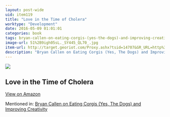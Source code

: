 ```yaml
---
layout: post-wide
uid: item119
title: "Love in the Time of Cholera"
worktype: "Development"
date: 2016-05-09 01:01:01
categories: book
tags: bryan-callen-on-eating-corgis-(yes-the-dogs)-and-improving-creativity
image-url: 51%2B9igh05sL._SY445_QL70_.jpg
item-url: http://target.georiot.com/Proxy.ashx?tsid=14707&GR_URL=http%3A%2F%2Fwww.amazon.com%2FLove-Time-Cholera-Marquez-2014-ebook%2Fdp%2FB00NKDOZNM%2F
description: "Bryan Callen on Eating Corgis (Yes, The Dogs) and Improving Creativity"
---
```

<a href="http://target.georiot.com/Proxy.ashx?tsid=14707&GR_URL=http%3A%2F%2Fwww.amazon.com%2FLove-Time-Cholera-Marquez-2014-ebook%2Fdp%2FB00NKDOZNM%2F" target="blank"><img src="../../../../img/thumbs/51%2B9igh05sL._SY445_QL70_.jpg" class="prod-img"></a>
<h2>Love in the Time of Cholera</h2>
<p><a class="btn btn-primary" href="http://target.georiot.com/Proxy.ashx?tsid=14707&GR_URL=http%3A%2F%2Fwww.amazon.com%2FLove-Time-Cholera-Marquez-2014-ebook%2Fdp%2FB00NKDOZNM%2F" target="blank">View on Amazon</a><p>
<p>Mentioned in: <a href="http://fourhourworkweek.com/2014/12/01/bryan-callen/" target="blank">Bryan Callen on Eating Corgis (Yes, The Dogs) and Improving Creativity</a></p>
